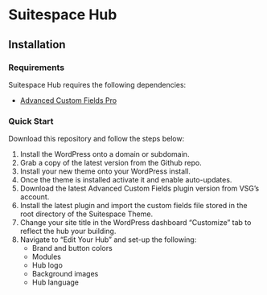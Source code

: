 # Suitespace Hub

Installation
---------------

### Requirements

Suitespace Hub requires the following dependencies:

- [Advanced Custom Fields Pro](https://www.advancedcustomfields.com/)


### Quick Start

Download this repository and follow the steps below:

1. Install the WordPress onto a domain or subdomain.
2. Grab a copy of the latest version from the Github repo.
3. Install your new theme onto your WordPress install.
4. Once the theme is installed activate it and enable auto-updates.
5. Download the latest Advanced Custom Fields plugin version from VSG’s account.
6. Install the latest plugin and import the custom fields file stored in the root directory of the Suitespace Theme.
7. Change your site title in the WordPress dashboard “Customize” tab to reflect the hub your building.
8. Navigate to “Edit Your Hub” and set-up the following:
   - Brand and button colors
   - Modules
   - Hub logo
   - Background images
   - Hub language